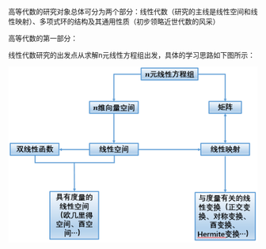 高等代数的研究对象总体可分为两个部分：线性代数（研究的主线是线性空间和线性映射）、多项式环的结构及其通用性质（初步领略近世代数的风采）

高等代数的第一部分：

线性代数研究的出发点从求解n元线性方程组出发，具体的学习思路如下图所示：

![线性代数知识图](https://github.com/CrystalMathYao/Basic-Knowledge-Learning/blob/master/Mathematical%20Theory/高等代数/线性代数知识图.png)


